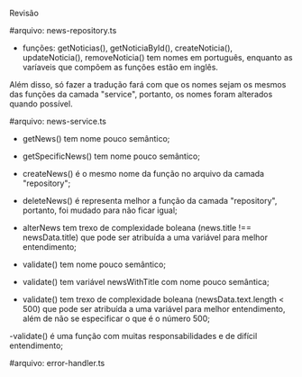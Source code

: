 Revisão

#arquivo: news-repository.ts

- funções:
	getNoticias(),
	getNoticiaById(),
	createNoticia(),
	updateNoticia(),
	removeNoticia() tem nomes em português, enquanto as varíaveis que 
compõem as funções estão em inglês.

Além disso, só fazer a tradução fará com que os nomes sejam os mesmos das funções da camada "service", portanto, os nomes foram alterados quando possível.


#arquivo: news-service.ts

- getNews() tem nome pouco semântico;

- getSpecificNews() tem nome pouco semântico;

- createNews() é o mesmo nome da função no arquivo da camada 
"repository";

- deleteNews() é representa melhor a função da camada "repository", portanto, foi mudado para não ficar igual;

- alterNews tem trexo de complexidade boleana (news.title !== newsData.title) que pode ser atribuída a uma variável para melhor entendimento;

- validate() tem nome pouco semântico;

- validate() tem variável newsWithTitle com  nome pouco semântica;

- validate() tem trexo de complexidade boleana (newsData.text.length < 500) que pode ser atribuída a uma variável para melhor entendimento, além de não se especificar o que é o número 500;

-validate() é uma função com muitas responsabilidades e de difícil entendimento;


#arquivo: error-handler.ts
	






